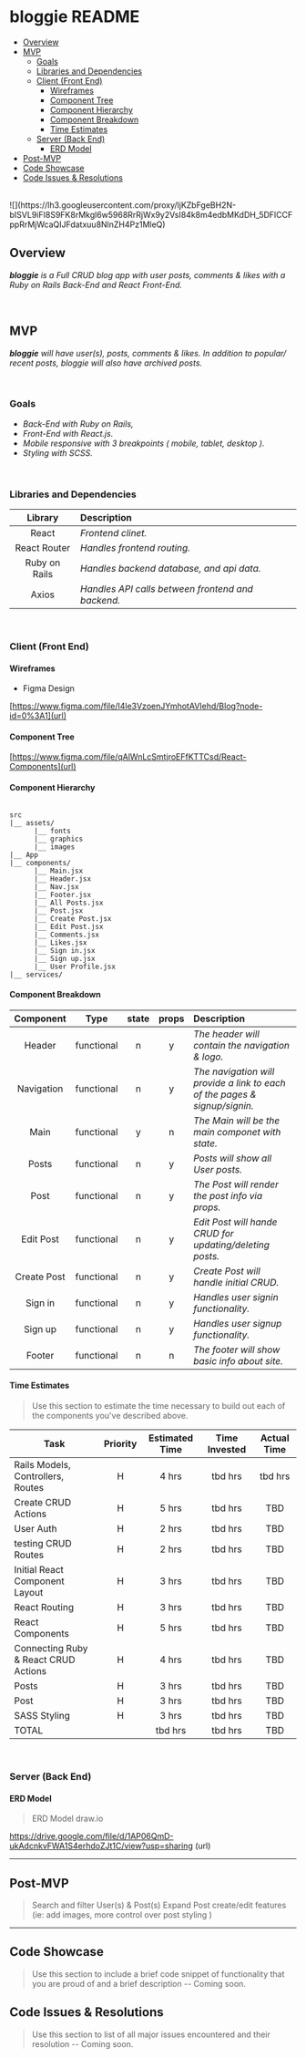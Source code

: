 # bloggie README <!-- omit in toc -->

- [Overview](#overview)
- [MVP](#mvp)
  - [Goals](#goals)
  - [Libraries and Dependencies](#libraries-and-dependencies)
  - [Client (Front End)](#client-front-end)
    - [Wireframes](#wireframes)
    - [Component Tree](#component-tree)
    - [Component Hierarchy](#component-hierarchy)
    - [Component Breakdown](#component-breakdown)
    - [Time Estimates](#time-estimates)
  - [Server (Back End)](#server-back-end)
    - [ERD Model](#erd-model)
- [Post-MVP](#post-mvp)
- [Code Showcase](#code-showcase)
- [Code Issues & Resolutions](#code-issues--resolutions)

<br>
![](https://lh3.googleusercontent.com/proxy/ljKZbFgeBH2N-bISVL9iFI8S9FK8rMkgl6w5968RrRjWx9y2VsI84k8m4edbMKdDH_5DFlCCFppRrMjWcaQIJFdatxuu8NlnZH4Pz1MleQ)

## Overview

_**bloggie** is a Full CRUD blog app with user posts, comments & likes with a Ruby on Rails Back-End and React Front-End._

<br>

## MVP

_**bloggie** will have user(s), posts, comments & likes. In addition to popular/ recent posts,  bloggie will also have archived posts._

<br>

### Goals

- _Back-End with Ruby on Rails,_
- _Front-End with React.js._
- _Mobile responsive with 3 breakpoints ( mobile, tablet, desktop )._
- _Styling with SCSS._

<br>

### Libraries and Dependencies

|     Library      | Description                                |
| :--------------: | :----------------------------------------- |
|      React       | _Frontend clinet._ |
|   React Router   | _Handles frontend routing._ |
| Ruby on Rails | _Handles backend database, and api data._ |
|     Axios      | _Handles API calls between frontend and backend._ |

<br>

### Client (Front End)

#### Wireframes

- Figma Design

[https://www.figma.com/file/I4le3VzoenJYmhotAVIehd/Blog?node-id=0%3A1](url)

#### Component Tree
[https://www.figma.com/file/qAlWnLcSmtjroEFfKTTCsd/React-Components](url)

#### Component Hierarchy

``` structure

src
|__ assets/
      |__ fonts
      |__ graphics
      |__ images
|__ App
|__ components/
      |__ Main.jsx
      |__ Header.jsx
      |__ Nav.jsx
      |__ Footer.jsx
      |__ All Posts.jsx
      |__ Post.jsx
      |__ Create Post.jsx
      |__ Edit Post.jsx
      |__ Comments.jsx
      |__ Likes.jsx
      |__ Sign in.jsx
      |__ Sign up.jsx
      |__ User Profile.jsx
|__ services/

```

#### Component Breakdown

|  Component   |    Type    | state | props | Description                                                      |
| :----------: | :--------: | :---: | :---: | :--------------------------------------------------------------- |
|    Header    | functional |   n   |   y   | _The header will contain the navigation & logo._               |
|  Navigation  | functional |   n   |   y   | _The navigation will provide a link to each of the pages & signup/signin._       |
|   Main    |   functional    |   y   |   n   | _The Main will be the main componet with state._      |
|    Posts    | functional |   n   |   y   | _Posts will show all User posts._ |
| Post | functional |   n   |   y   | _The Post will render the post info via props._                 |
|    Edit Post    | functional |   n   |   y   | _Edit Post will hande CRUD for updating/deleting posts._ |
|    Create Post    | functional |   n   |   y   | _Create Post will handle initial CRUD._ |
|    Sign in    | functional |   n   |   y   | _Handles user signin functionality._ |
|    Sign up    | functional |   n   |   y   | _Handles user signup functionality._ |
|    Footer    | functional |   n   |   n   | _The footer will show basic info about site._ |

#### Time Estimates

> Use this section to estimate the time necessary to build out each of the components you've described above.

| Task                | Priority | Estimated Time | Time Invested | Actual Time |
| ------------------- | :------: | :------------: | :-----------: | :---------: |
| Rails Models, Controllers, Routes   |    H     |     4 hrs      |     tbd hrs     |    tbd hrs    |
| Create CRUD Actions |    H     |     5 hrs      |     tbd hrs     |     TBD     |
| User Auth |    H     |     2 hrs      |     tbd hrs     |     TBD     |
| testing CRUD Routes |    H     |     2 hrs      |     tbd hrs     |     TBD     |
| Initial React Component Layout |    H     |     3 hrs      |     tbd hrs     |     TBD     |
| React Routing |    H     |     3 hrs      |     tbd hrs     |     TBD     |
| React Components |    H     |     5 hrs      |     tbd hrs     |     TBD     |
| Connecting Ruby & React CRUD Actions |    H     |     4 hrs      |     tbd hrs     |     TBD     |
| Posts |    H     |     3 hrs      |     tbd hrs     |     TBD     |
| Post |    H     |     3 hrs      |     tbd hrs     |     TBD     |
| SASS Styling |    H     |     3 hrs      |     tbd hrs     |     TBD     |
| TOTAL               |          |     tbd hrs      |     tbd hrs     |     TBD     |


<br>

### Server (Back End)

#### ERD Model

>ERD Model draw.io

https://drive.google.com/file/d/1AP06QmD-ukAdcnkvFWA1S4erhdoZJt1C/view?usp=sharing (url)
<br>

***

## Post-MVP

> Search and filter User(s) & Post(s)
> Expand Post create/edit features (ie: add images, more control over post styling )

***

## Code Showcase

> Use this section to include a brief code snippet of functionality that you are proud of and a brief description -- Coming soon.

## Code Issues & Resolutions

> Use this section to list of all major issues encountered and their resolution -- Coming soon.
